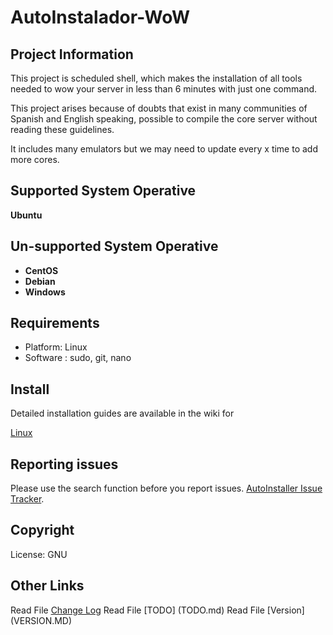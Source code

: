 # AutoInstalador-WoW

## Project Information
This project is scheduled shell, which makes the installation of all tools needed to wow your server 
in less than 6 minutes with just one command.

This project arises because of doubts that exist in many communities of Spanish and English speaking, 
possible to compile the core server without reading these guidelines.

It includes many emulators but we may need to update every x time to add more cores.

## Supported System Operative
**Ubuntu**


## Un-supported System Operative

+ **CentOS**
+ **Debian**
+ **Windows** 


## Requirements
+ Platform: Linux
+ Software : sudo, git, nano

## Install
Detailed installation guides are available in the wiki for

[Linux](https://github.com/sayghteight/AutoInstalador-ZoneWoW/wiki) 


## Reporting issues
Please use the search function before you report issues.
[AutoInstaller Issue Tracker](https://github.com/sayghteight/AutoInstalador-ZoneWoW/issues).

## Copyright
License:  GNU 


## Other Links
Read File [Change Log](Changelog.md)
Read File [TODO] (TODO.md)
Read File [Version] (VERSION.MD)
